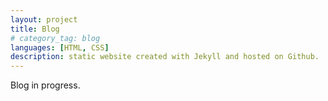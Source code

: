 ```yaml
---
layout: project
title: Blog
# category_tag: blog
languages: [HTML, CSS]
description: static website created with Jekyll and hosted on Github.
---
```


Blog in progress.

